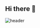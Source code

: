 ## Hi there 👋
![header](https://capsule-render.vercel.app/api?type=wavingt&color=430282&height=300&section=header&text=SeoHa%20GitHub&desc=Good%20to%20see%20you%20%F0%9F%A4%97&fontSize=60&descSize=20&fontColor=430282)



<!--
**standha/standha** is a ✨ _special_ ✨ repository because its `README.md` (this file) appears on your GitHub profile.

Here are some ideas to get you started:

- 🔭 I’m currently working on ...
- 🌱 I’m currently learning ...
- 👯 I’m looking to collaborate on ...
- 🤔 I’m looking for help with ...
- 💬 Ask me about ...
- 📫 How to reach me: ...
- 😄 Pronouns: ...
- ⚡ Fun fact: ...
-->

